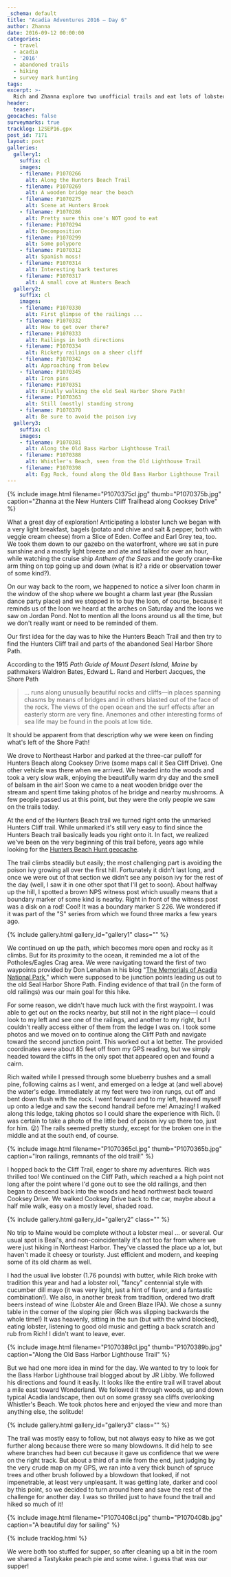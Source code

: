 ```yaml
---
_schema: default
title: "Acadia Adventures 2016 – Day 6"
author: Zhanna
date: 2016-09-12 00:00:00
categories:
  - travel
  - acadia
  - '2016'
  - abandoned trails
  - hiking
  - survey mark hunting
tags:
excerpt: >-
  Rich and Zhanna explore two unofficial trails and eat lots of lobster!
header:
  teaser:
geocaches: false
surveymarks: true
tracklog: 12SEP16.gpx
post_id: 7171
layout: post                      
galleries:
  gallery1:
    suffix: cl
    images:
    - filename: P1070266
      alt: Along the Hunters Beach Trail
    - filename: P1070269
      alt: A wooden bridge near the beach
    - filename: P1070275
      alt: Scene at Hunters Brook
    - filename: P1070286
      alt: Pretty sure this one's NOT good to eat
    - filename: P1070294
      alt: Decomposition  
    - filename: P1070299
      alt: Some polypore
    - filename: P1070312
      alt: Spanish moss!
    - filename: P1070314
      alt: Interesting bark textures
    - filename: P1070317
      alt: A small cove at Hunters Beach              
  gallery2:
    suffix: cl
    images:
    - filename: P1070330
      alt: First glimpse of the railings ...
    - filename: P1070332
      alt: How to get over there?
    - filename: P1070333
      alt: Railings in both directions
    - filename: P1070334
      alt: Rickety railings on a sheer cliff
    - filename: P1070342
      alt: Approaching from below
    - filename: P1070345
      alt: Iron pins
    - filename: P1070351
      alt: Finally walking the old Seal Harbor Shore Path!
    - filename: P1070363
      alt: Still (mostly) standing strong
    - filename: P1070370
      alt: Be sure to avoid the poison ivy  
  gallery3:
    suffix: cl
    images:
    - filename: P1070381
      alt: Along the Old Bass Harbor Lighthouse Trail
    - filename: P1070388
      alt: Whistler's Beach, seen from the Old Lighthouse Trail
    - filename: P1070398
      alt: Egg Rock, found along the Old Bass Harbor Lighthouse Trail
---
```


{% include image.html filename="P1070375cl.jpg" thumb="P1070375b.jpg" caption="Zhanna at the New Hunters Cliff Trailhead along Cooksey Drive" %}

What a great day of exploration! Anticipating a lobster lunch we began with a very light breakfast, bagels (potato and chive and salt & pepper, both with veggie cream cheese) from a Slice of Eden. Coffee and Earl Grey tea, too. We took them down to our gazebo on the waterfront, where we sat in pure sunshine and a mostly light breeze and ate and talked for over an hour, while watching the cruise ship _Anthem of the Seas_ and the goofy crane-like arm thing on top going up and down (what is it? a ride or observation tower of some kind?). 

On our way back to the room, we happened to notice a silver loon charm in the window of the shop where we bought a charm last year (the Russian dance party place) and we stopped in to buy the loon, of course, because it reminds us of the loon we heard at the arches on Saturday and the loons we saw on Jordan Pond. Not to mention all the loons around us all the time, but we don't really want or need to be reminded of them.

Our first idea for the day was to hike the Hunters Beach Trail and then try to find the Hunters Cliff trail and parts of the abandoned Seal Harbor Shore Path. 

According to the 1915 <cite>Path Guide of Mount Desert Island, Maine</cite> by pathmakers Waldron Bates, Edward L. Rand and Herbert Jacques, the Shore Path

> ... runs along unusually beautiful rocks and cliffs—in places spanning chasms by means of bridges and in others blasted out of the face of the rock. The views of the open ocean and the surf effects after an easterly storm are very fine. Anemones and other interesting forms of sea life may be found in the pools at low tide.


It should be apparent from that description why we were keen on finding what's left of the Shore Path!

We drove to Northeast Harbor and parked at the three-car pulloff for Hunters Beach along Cooksey Drive (some maps call it Sea Cliff Drive). One other vehicle was there when we arrived. We headed into the woods and took a very slow walk, enjoying the beautifully warm dry day and the smell of balsam in the air! Soon we came to a neat wooden bridge over the stream and spent time taking photos of he bridge and nearby mushrooms. A few people passed us at this point, but they were the only people we saw on the trails today. 

At the end of the Hunters Beach trail we turned right onto the unmarked Hunters Cliff trail. While unmarked it's still very easy to find since the Hunters Beach trail basically leads you right onto it. In fact, we realized we've been on the very beginning of this trail before, years ago while looking for the [Hunters Beach Hunt geocache](https://www.geocaching.com/geocache/GCGPXG_hunters-beach-hunt?guid=5a8dd8a2-8af4-4029-8164-8aa28e0f4de3). 

The trail climbs steadily but easily; the most challenging part is avoiding the poison ivy growing all over the first hill. Fortunately it didn't last long, and once we were out of that section we didn't see any poison ivy for the rest of the day (well, I saw it in one other spot that I'll get to soon). About halfway up the hill, I spotted a brown NPS witness post which usually means that a boundary marker of some kind is nearby. Right in front of the witness post was a disk on a rod! Cool! It was a boundary marker S 226. We wondered if it was part of the "S" series from which we found three marks a few years ago.  

{% include gallery.html gallery_id="gallery1" class="" %}

We continued on up the path, which becomes more open and rocky as it climbs. But for its proximity to the ocean, it reminded me a lot of the Potholes/Eagles Crag area. We were navigating toward the first of two waypoints provided by Don Lenahan in his blog "[The Memorials of Acadia National Park](http://acadiamemorials.blogspot.com/)," which were supposed to be junction points leading us out to the old Seal Harbor Shore Path. Finding evidence of that trail (in the form of old railings) was our main goal for this hike. 

For some reason, we didn't have much luck with the first waypoint. I was able to get out on the rocks nearby, but still not in the right place—I could look to my left and see one of the railings, and another to my right, but I couldn't really access either of them from the ledge I was on. I took some photos and we moved on to continue along the Cliff Path and navigate toward the second junction point. This worked out a lot better. The provided coordinates were about 85 feet off from my GPS reading, but we simply headed toward the cliffs in the only spot that appeared open and found a cairn. 

Rich waited while I pressed through some blueberry bushes and a small pine, following cairns as I went, and emerged on a ledge at (and well above) the water's edge. Immediately at my feet were two iron rungs, cut off and bent down flush with the rock. I went forward and to my left, heaved myself up onto a ledge and saw the second handrail before me! Amazing! I walked along this ledge, taking photos so I could share the experience with Rich. (I was certain to take a photo of the little bed of poison ivy up there too, just for him. :stuck_out_tongue_winking_eye:) The rails seemed pretty sturdy, except for the broken one in the middle and at the south end, of course.

{% include image.html filename="P1070365cl.jpg" thumb="P1070365b.jpg" caption="Iron railings, remnants of the old trail!" %}

I hopped back to the Cliff Trail, eager to share my adventures. Rich was thrilled too! We continued on the Cliff Path, which reached a a high point not long after the point where I'd gone out to see the old railings, and then began to descend back into the woods and head northwest back toward Cooksey Drive. We walked Cooksey Drive back to the car, maybe about a half mile walk, easy on a mostly level, shaded road.

{% include gallery.html gallery_id="gallery2" class="" %}

No trip to Maine would be complete without a lobster meal ... or several. Our usual spot is Beal's, and non-coincidentally it's not too far from where we were just hiking in Northeast Harbor. They've classed the place up a lot, but haven't made it cheesy or touristy. Just efficient and modern, and keeping some of its old charm as well. 

I had the usual live lobster (1.76 pounds) with butter, while Rich broke with tradition this year and had a lobster roll, "fancy" centennial style with cucumber dill mayo (it was very light, just a hint of flavor, and a fantastic combination!). We also, in another break from tradition, ordered two draft beers instead of wine (Lobster Ale and Green Blaze IPA). We chose a sunny table in the corner of the sloping pier (Rich was slipping backwards the whole time!) It was heavenly, sitting in the sun (but with the wind blocked), eating lobster, listening to good old music and getting a back scratch and rub from Rich! I didn't want to leave, ever.

{% include image.html filename="P1070389cl.jpg" thumb="P1070389b.jpg" caption="Along the Old Bass Harbor Lighthouse Trail" %}

But we had one more idea in mind for the day. We wanted to try to look for the Bass Harbor Lighthouse trail blogged about by JR Libby. We followed his directions and found it easily. It looks like the entire trail will travel about a mile east toward Wonderland. We followed it through woods, up and down typical Acadia landscape, then out on some grassy sea cliffs overlooking Whistler's Beach. We took photos here and enjoyed the view and more than anything else, the solitude! 

{% include gallery.html gallery_id="gallery3" class="" %}

The trail was mostly easy to follow, but not always easy to hike as we got further along because there were so many blowdowns. It did help to see where branches had been cut because it gave us confidence that we were on the right track. But about a third of a mile from the end, just judging by the very crude map on my GPS, we ran into a very thick bunch of spruce trees and other brush followed by a blowdown that looked, if not impenetrable, at least very unpleasant. It was getting late, darker and cool by this point, so we decided to turn around here and save the rest of the challenge for another day. I was so thrilled just to have found the trail and hiked so much of it!

{% include image.html filename="P1070408cl.jpg" thumb="P1070408b.jpg" caption="A beautiful day for sailing" %}

{% include tracklog.html %}

We were both too stuffed for supper, so after cleaning up a bit in the room we shared a Tastykake peach pie and some wine. I guess that was our supper!


